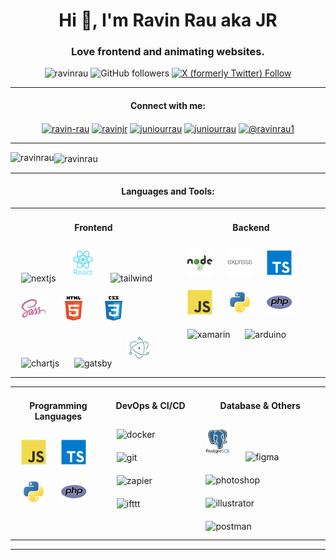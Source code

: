 <h1 align="center">Hi 👋, I'm Ravin Rau aka JR</h1>
<h3 align="center">Love frontend and animating websites.</h3>

<p align="center"> 
  <img src="https://komarev.com/ghpvc/?username=ravinrau&label=Profile%20views&color=0e75b6&style=flat" alt="ravinrau" /> 
  <img alt="GitHub followers" src="https://img.shields.io/github/followers/RavinRau?style=flat">
  <a href="https://twitter.com/ravinrau" target="blank"><img alt="X (formerly Twitter) Follow" src="https://img.shields.io/twitter/follow/RavinRau?style=flat-square&logo=x"></a>
 </p>

---

<h4 align="center">Connect with me:</h4>
<p align="center">
  <a href="https://linkedin.com/in/ravin-rau" target="blank"><img align="center" src="https://raw.githubusercontent.com/rahuldkjain/github-profile-readme-generator/master/src/images/icons/Social/linked-in-alt.svg" alt="ravin-rau" height="30" width="40" /></a>
  <a href="https://codepen.io/ravinjr" target="blank"><img align="center" src="https://raw.githubusercontent.com/rahuldkjain/github-profile-readme-generator/master/src/images/icons/Social/codepen.svg" alt="ravinjr" height="30" width="40" /></a>
  <a href="https://dev.to/juniourrau" target="blank"><img align="center" src="https://raw.githubusercontent.com/rahuldkjain/github-profile-readme-generator/master/src/images/icons/Social/devto.svg" alt="juniourrau" height="30" width="40" /></a>
  <a href="https://codesandbox.com/juniourrau" target="blank"><img align="center" src="https://raw.githubusercontent.com/rahuldkjain/github-profile-readme-generator/master/src/images/icons/Social/codesandbox.svg" alt="juniourrau" height="30" width="40" /></a>
  <a href="https://medium.com/@ravinrau1" target="blank"><img align="center" src="https://raw.githubusercontent.com/rahuldkjain/github-profile-readme-generator/master/src/images/icons/Social/medium.svg" alt="@ravinrau1" height="30" width="40" /></a>
</p>

---

<p><img align="left" src="https://github-readme-stats.vercel.app/api/top-langs?username=ravinrau&show_icons=true&layout=compact&locale=en&theme=chartreuse-dark&hide_border=true&langs_count=10" alt="ravinrau" /></p>

<p><img align="center" src="https://github-readme-stats.vercel.app/api?username=ravinrau&show_icons=true&locale=en&theme=chartreuse-dark&hide_border=true" alt="ravinrau" /></p>

---

<h4 align="center">Languages and Tools:</h4>

<table align="center">
  <tr>
    <td valign="top">
      <h4 align="center">Frontend</h4>
      <img src="https://images.prismic.io/turing/652ec31afbd9a45bcec81965_Top_Features_in_Next_js_13_7f9a32190f.webp" alt="nextjs" width="70" height="40" style="padding: 10px;"/>
      <img src="https://raw.githubusercontent.com/devicons/devicon/master/icons/react/react-original-wordmark.svg" alt="react" width="40" height="40" style="padding: 10px;"/>
      <img src="https://www.vectorlogo.zone/logos/tailwindcss/tailwindcss-icon.svg" alt="tailwind" width="40" height="40" style="padding: 10px;"/>
      <img src="https://raw.githubusercontent.com/devicons/devicon/master/icons/sass/sass-original.svg" alt="sass" width="40" height="40" style="padding: 10px;"/>
      <img src="https://raw.githubusercontent.com/devicons/devicon/master/icons/html5/html5-original-wordmark.svg" alt="html5" width="40" height="40" style="padding: 10px;"/>
      <img src="https://raw.githubusercontent.com/devicons/devicon/master/icons/css3/css3-original-wordmark.svg" alt="css3" width="40" height="40" style="padding: 10px;"/>
      <img src="https://www.chartjs.org/media/logo-title.svg" alt="chartjs" width="40" height="40" style="padding: 10px;"/>
      <img src="https://www.vectorlogo.zone/logos/gatsbyjs/gatsbyjs-icon.svg" alt="gatsby" width="40" height="40" style="padding: 10px;"/>
      <img src="https://raw.githubusercontent.com/devicons/devicon/master/icons/electron/electron-original.svg" alt="electron" width="40" height="40" style="padding: 10px;"/>
    </td>
    <td valign="top">
      <h4 align="center">Backend</h4>
      <img src="https://raw.githubusercontent.com/devicons/devicon/master/icons/nodejs/nodejs-original-wordmark.svg" alt="nodejs" width="40" height="40" style="padding: 10px;"/>
      <img src="https://raw.githubusercontent.com/devicons/devicon/master/icons/express/express-original-wordmark.svg" alt="express" width="40" height="40" style="padding: 10px;"/>
      <img src="https://raw.githubusercontent.com/devicons/devicon/master/icons/typescript/typescript-original.svg" alt="typescript" width="40" height="40" style="padding: 10px;"/>
      <img src="https://raw.githubusercontent.com/devicons/devicon/master/icons/javascript/javascript-original.svg" alt="javascript" width="40" height="40" style="padding: 10px;"/>
      <img src="https://raw.githubusercontent.com/devicons/devicon/master/icons/python/python-original.svg" alt="python" width="40" height="40" style="padding: 10px;"/>
      <img src="https://raw.githubusercontent.com/devicons/devicon/master/icons/php/php-original.svg" alt="php" width="40" height="40" style="padding: 10px;"/>
      <img src="https://raw.githubusercontent.com/detain/svg-logos/780f25886640cef088af994181646db2f6b1a3f8/svg/xamarin.svg" alt="xamarin" width="40" height="40" style="padding: 10px;"/>
      <img src="https://cdn.worldvectorlogo.com/logos/arduino-1.svg" alt="arduino" width="40" height="40" style="padding: 10px;"/>
    </td>
  </tr>
</table>

<table align="center">
  <tr>
    <td valign="top">
      <h4 align="center">Programming Languages</h4>
      <img src="https://raw.githubusercontent.com/devicons/devicon/master/icons/javascript/javascript-original.svg" alt="javascript" width="40" height="40" style="padding: 10px;"/>
      <img src="https://raw.githubusercontent.com/devicons/devicon/master/icons/typescript/typescript-original.svg" alt="typescript" width="40" height="40" style="padding: 10px;"/>
      <img src="https://raw.githubusercontent.com/devicons/devicon/master/icons/python/python-original.svg" alt="python" width="40" height="40" style="padding: 10px;"/>
      <img src="https://raw.githubusercontent.com/devicons/devicon/master/icons/php/php-original.svg" alt="php" width="40" height="40" style="padding: 10px;"/>
    </td>
    <td valign="top">
      <h4 align="center">DevOps & CI/CD</h4>
      <img src="https://www.vectorlogo.zone/logos/docker/docker-icon.svg" alt="docker" width="40" height="40" style="padding: 10px;"/>
      <img src="https://www.vectorlogo.zone/logos/git-scm/git-scm-icon.svg" alt="git" width="40" height="40" style="padding: 10px;"/>
      <img src="https://www.vectorlogo.zone/logos/zapier/zapier-icon.svg" alt="zapier" width="40" height="40" style="padding: 10px;"/>
      <img src="https://www.vectorlogo.zone/logos/ifttt/ifttt-icon.svg" alt="ifttt" width="40" height="40" style="padding: 10px;"/>
    </td>
    <td valign="top">
      <h4 align="center">Database & Others</h4>
      <img src="https://raw.githubusercontent.com/devicons/devicon/master/icons/postgresql/postgresql-original-wordmark.svg" alt="postgresql" width="40" height="40" style="padding: 10px;"/>
      <img src="https://www.vectorlogo.zone/logos/figma/figma-icon.svg" alt="figma" width="40" height="40" style="padding: 10px;"/>
      <img src="https://upload.wikimedia.org/wikipedia/commons/thumb/a/af/Adobe_Photoshop_CC_icon.svg/2101px-Adobe_Photoshop_CC_icon.svg.png" alt="photoshop" width="40" height="40" style="padding: 10px;"/>
      <img src="https://www.vectorlogo.zone/logos/adobe_illustrator/adobe_illustrator-icon.svg" alt="illustrator" width="40" height="40" style="padding: 10px;"/>
      <img src="https://www.vectorlogo.zone/logos/getpostman/getpostman-icon.svg" alt="postman" width="40" height="40" style="padding: 10px;"/>
    </td>
  </tr>
</table>

---
